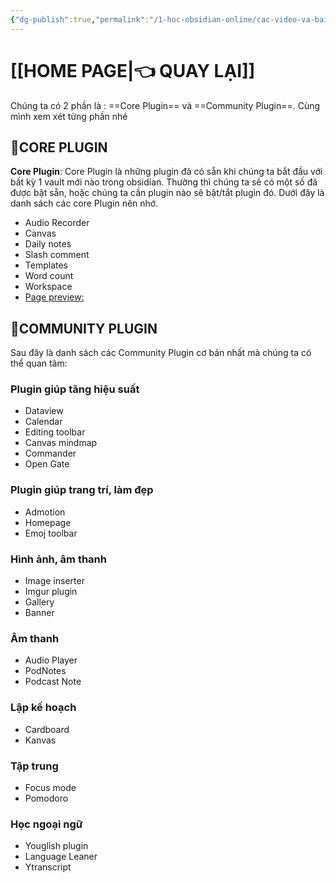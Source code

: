 ```yaml
---
{"dg-publish":true,"permalink":"/1-hoc-obsidian-online/cac-video-va-bai-giang-chia-se/cac-plugin-hay-va-cach-dung/","dgPassFrontmatter":true,"noteIcon":"1","created":"","updated":""}
---
```



# [[HOME PAGE\|👈 QUAY LẠI]]

Chúng ta có 2 phần là : ==Core Plugin== và ==Community Plugin==. 
Cùng mình xem xét từng phần nhé
##  🌟CORE PLUGIN 
 **Core Plugin**: Core Plugin là những plugin đã có sẵn khi chúng ta bắt đầu với bất kỳ 1 vault mới nào trong obsidian. Thường thì chúng ta sẽ có một số đã được bật sẵn, hoặc chúng ta cần plugin nào sẽ bật/tắt plugin đó.
 Dưới đây là danh sách các core Plugin nên nhớ.
- Audio Recorder
- Canvas
- Daily notes
- Slash comment
- Templates
- Word count
- Workspace
- [Page preview:](https://publish.obsidian.md/help-vi/Plugin/Page+preview)
## 🌟COMMUNITY PLUGIN 

Sau đây là danh sách các Community Plugin cơ bản nhất mà chúng ta có thể quan tâm:


### Plugin giúp tăng hiệu suất
- Dataview
- Calendar
- Editing toolbar
- Canvas mindmap
- Commander
- Open Gate

### Plugin giúp trang trí, làm đẹp

- Admotion
- Homepage
- Emoj toolbar
### Hình ảnh, âm thanh

- Image inserter
- Imgur plugin
- Gallery
- Banner

### Âm thanh

- Audio Player
- PodNotes
- Podcast Note

### Lập kế hoạch

- Cardboard
- Kanvas

### Tập trung

- Focus mode
- Pomodoro

### Học ngoại ngữ

- Youglish plugin
- Language Leaner
- Ytranscript